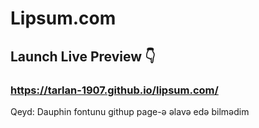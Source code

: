 # Lipsum.com 
## Launch Live Preview 👇
### https://tarlan-1907.github.io/lipsum.com/ 

Qeyd: Dauphin fontunu githup page-ə əlavə edə bilmədim 

